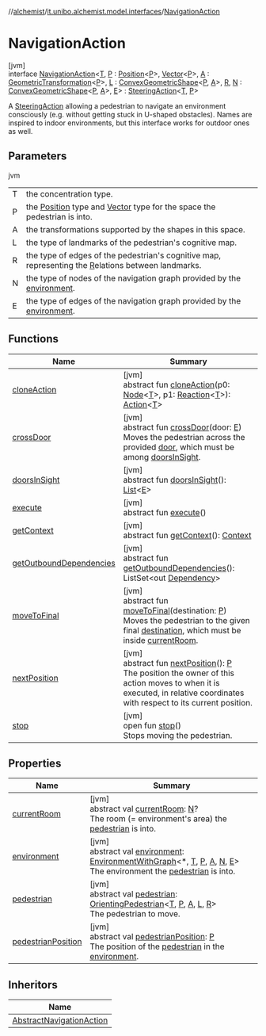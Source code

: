 //[alchemist](../../../index.md)/[it.unibo.alchemist.model.interfaces](../index.md)/[NavigationAction](index.md)

# NavigationAction

[jvm]\
interface [NavigationAction](index.md)<[T](index.md), [P](index.md) : [Position](../-position/index.md)<[P](index.md)>, [Vector](../../it.unibo.alchemist.model.interfaces.geometry/-vector/index.md)<[P](index.md)>, [A](index.md) : [GeometricTransformation](../../it.unibo.alchemist.model.interfaces.geometry/-geometric-transformation/index.md)<[P](index.md)>, [L](index.md) : [ConvexGeometricShape](../../it.unibo.alchemist.model.interfaces.geometry/-convex-geometric-shape/index.md)<[P](index.md), [A](index.md)>, [R](index.md), [N](index.md) : [ConvexGeometricShape](../../it.unibo.alchemist.model.interfaces.geometry/-convex-geometric-shape/index.md)<[P](index.md), [A](index.md)>, [E](index.md)> : [SteeringAction](../-steering-action/index.md)<[T](index.md), [P](index.md)> 

A [SteeringAction](../-steering-action/index.md) allowing a pedestrian to navigate an environment consciously (e.g. without getting stuck in U-shaped obstacles). Names are inspired to indoor environments, but this interface works for outdoor ones as well.

## Parameters

jvm

| | |
|---|---|
| T | the concentration type. |
| P | the [Position](../-position/index.md) type and [Vector](../../it.unibo.alchemist.model.interfaces.geometry/-vector/index.md) type for the space the pedestrian is into. |
| A | the transformations supported by the shapes in this space. |
| L | the type of landmarks of the pedestrian's cognitive map. |
| R | the type of edges of the pedestrian's cognitive map, representing the [R](index.md)elations between landmarks. |
| N | the type of nodes of the navigation graph provided by the [environment](environment.md). |
| E | the type of edges of the navigation graph provided by the [environment](environment.md). |

## Functions

| Name | Summary |
|---|---|
| [cloneAction](../-steering-action-with-target/index.md#1308842947%2FFunctions%2F-267951372) | [jvm]<br>abstract fun [cloneAction](../-steering-action-with-target/index.md#1308842947%2FFunctions%2F-267951372)(p0: [Node](../-node/index.md)<[T](index.md)>, p1: [Reaction](../-reaction/index.md)<[T](index.md)>): [Action](../-action/index.md)<[T](index.md)> |
| [crossDoor](cross-door.md) | [jvm]<br>abstract fun [crossDoor](cross-door.md)(door: [E](index.md))<br>Moves the pedestrian across the provided [door](cross-door.md), which must be among [doorsInSight](doors-in-sight.md). |
| [doorsInSight](doors-in-sight.md) | [jvm]<br>abstract fun [doorsInSight](doors-in-sight.md)(): [List](https://kotlinlang.org/api/latest/jvm/stdlib/kotlin.collections/-list/index.html)<[E](index.md)> |
| [execute](../-action/execute.md) | [jvm]<br>abstract fun [execute](../-action/execute.md)() |
| [getContext](../-action/get-context.md) | [jvm]<br>abstract fun [getContext](../-action/get-context.md)(): [Context](../-context/index.md) |
| [getOutboundDependencies](../-action/get-outbound-dependencies.md) | [jvm]<br>abstract fun [getOutboundDependencies](../-action/get-outbound-dependencies.md)(): ListSet<out [Dependency](../-dependency/index.md)> |
| [moveToFinal](move-to-final.md) | [jvm]<br>abstract fun [moveToFinal](move-to-final.md)(destination: [P](index.md))<br>Moves the pedestrian to the given final [destination](move-to-final.md), which must be inside [currentRoom](current-room.md). |
| [nextPosition](../-steering-action/next-position.md) | [jvm]<br>abstract fun [nextPosition](../-steering-action/next-position.md)(): [P](index.md)<br>The position the owner of this action moves to when it is executed, in relative coordinates with respect to its current position. |
| [stop](stop.md) | [jvm]<br>open fun [stop](stop.md)()<br>Stops moving the pedestrian. |

## Properties

| Name | Summary |
|---|---|
| [currentRoom](current-room.md) | [jvm]<br>abstract val [currentRoom](current-room.md): [N](index.md)?<br>The room (= environment's area) the [pedestrian](pedestrian.md) is into. |
| [environment](environment.md) | [jvm]<br>abstract val [environment](environment.md): [EnvironmentWithGraph](../../it.unibo.alchemist.model.interfaces.environments/-environment-with-graph/index.md)<*, [T](index.md), [P](index.md), [A](index.md), [N](index.md), [E](index.md)><br>The environment the [pedestrian](pedestrian.md) is into. |
| [pedestrian](pedestrian.md) | [jvm]<br>abstract val [pedestrian](pedestrian.md): [OrientingPedestrian](../-orienting-pedestrian/index.md)<[T](index.md), [P](index.md), [A](index.md), [L](index.md), [R](index.md)><br>The pedestrian to move. |
| [pedestrianPosition](pedestrian-position.md) | [jvm]<br>abstract val [pedestrianPosition](pedestrian-position.md): [P](index.md)<br>The position of the [pedestrian](pedestrian.md) in the [environment](environment.md). |

## Inheritors

| Name |
|---|
| [AbstractNavigationAction](../../it.unibo.alchemist.model.implementations.actions/-abstract-navigation-action/index.md) |
